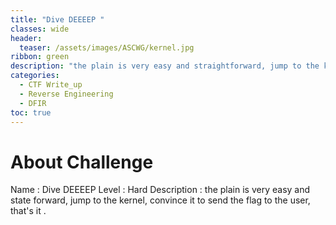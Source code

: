 ```yaml
---
title: "Dive DEEEEP "
classes: wide
header:  
  teaser: /assets/images/ASCWG/kernel.jpg
ribbon: green
description: "the plain is very easy and straightforward, jump to the kernel, convince it to send the flag to the user, that's it ."
categories:
  - CTF Write_up
  - Reverse Engineering
  - DFIR 
toc: true
---
```

# About Challenge
Name  : Dive DEEEEP
Level : Hard 
Description : the plain is very easy and state forward, jump to the kernel, convince it to send the flag to the user, that's it . 

